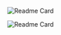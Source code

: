 ![Readme Card](https://git.yuansheng1549.me/api?username=yuansheng1549&count_private=true&show_icons=true&theme=tokyonight)

![Readme Card](https://git.yuansheng1549.me/api/wakatime?username=yuansheng1549&layout=compact&theme=tokyonight)
